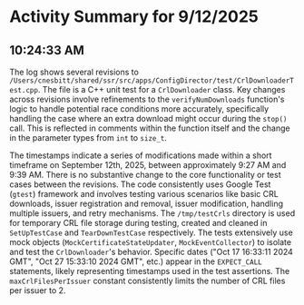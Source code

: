 # Activity Summary for 9/12/2025

## 10:24:33 AM
The log shows several revisions to `/Users/cnesbitt/shared/ssr/src/apps/ConfigDirector/test/CrlDownloaderTest.cpp`.  The file is a C++ unit test for a `CrlDownloader` class. Key changes across revisions involve refinements to the `verifyNumDownloads` function's logic to handle potential race conditions more accurately, specifically handling the case where an extra download might occur during the `stop()` call.  This is reflected in comments within the function itself and the change in the parameter types from `int` to `size_t`.

The timestamps indicate a series of modifications made within a short timeframe on September 12th, 2025, between approximately 9:27 AM and 9:39 AM.  There is no substantive change to the core functionality or test cases between the revisions. The code consistently uses Google Test (`gtest`) framework and involves testing various scenarios like basic CRL downloads, issuer registration and removal, issuer modification, handling multiple issuers, and retry mechanisms. The `/tmp/testCrls` directory is used for temporary CRL file storage during testing, created and cleaned in `SetUpTestCase` and `TearDownTestCase` respectively.  The tests extensively use mock objects (`MockCertificateStateUpdater`, `MockEventCollector`) to isolate and test the `CrlDownloader`'s behavior.  Specific dates ("Oct 17 16:33:11 2024 GMT", "Oct 27 15:33:10 2024 GMT", etc.) appear in the `EXPECT_CALL` statements, likely representing timestamps used in the test assertions.  The `maxCrlFilesPerIssuer` constant consistently limits the number of CRL files per issuer to 2.
